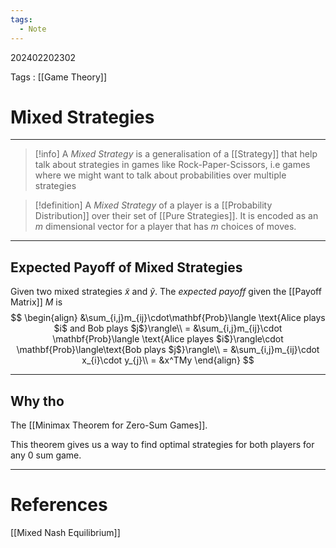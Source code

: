 ```yaml
---
tags:
  - Note
---
```

202402202302

Tags : [[Game Theory]]
# Mixed Strategies
---
>[!info]
>A *Mixed Strategy* is a generalisation of a [[Strategy]] that help talk about strategies in games like Rock-Paper-Scissors, i.e games where we might want to talk about probabilities over multiple strategies

>[!definition]
>A *Mixed Strategy* of a player is a [[Probability Distribution]] over their set of [[Pure Strategies]]. It is encoded as an $m$ dimensional vector for a player that has $m$ choices of moves.

---
## Expected Payoff of Mixed Strategies
Given two mixed strategies $\tilde{x}$ and $\tilde{y}$. The *expected payoff* given the [[Payoff Matrix]] $M$ is
$$
\begin{align}
&\sum_{i,j}m_{ij}\cdot\mathbf{Prob}\langle \text{Alice plays $i$ and Bob plays $j$}\rangle\\
= &\sum_{i,j}m_{ij}\cdot \mathbf{Prob}\langle \text{Alice playes $i$}\rangle\cdot  \mathbf{Prob}\langle\text{Bob plays $j$}\rangle\\
= &\sum_{i,j}m_{ij}\cdot x_{i}\cdot y_{j}\\
= &x^TMy
\end{align}
$$

---
## Why tho
The [[Minimax Theorem for Zero-Sum Games]].

This theorem gives us a way to find optimal strategies for both players for any $0$ sum game.

---
# References
[[Mixed Nash Equilibrium]]